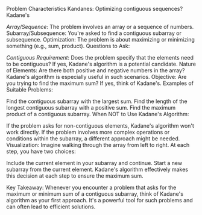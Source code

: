 Problem Characteristics Kandanes:
Optimizing contiguous sequences? Kadane's

*Array/Sequence*: The problem involves an array or a sequence of numbers.
Subarray/Subsequence: You're asked to find a contiguous subarray or subsequence.
Optimization: The problem is about maximizing or minimizing something (e.g., sum, product).
Questions to Ask:

*Contiguous Requirement*: Does the problem specify that the elements need to be contiguous? If yes, Kadane's algorithm is a potential candidate.
Nature of Elements: Are there both positive and negative numbers in the array? Kadane's algorithm is especially useful in such scenarios.
Objective: Are you trying to find the maximum sum? If yes, think of Kadane's.
Examples of Suitable Problems:

Find the contiguous subarray with the largest sum.
Find the length of the longest contiguous subarray with a positive sum.
Find the maximum product of a contiguous subarray.
When NOT to Use Kadane's Algorithm:

If the problem asks for non-contiguous elements, Kadane's algorithm won't work directly.
If the problem involves more complex operations or conditions within the subarray, a different approach might be needed.
Visualization:
Imagine walking through the array from left to right. At each step, you have two choices:

Include the current element in your subarray and continue.
Start a new subarray from the current element.
Kadane's algorithm effectively makes this decision at each step to ensure the maximum sum.

Key Takeaway:
Whenever you encounter a problem that asks for the maximum or minimum sum of a contiguous subarray, think of Kadane's algorithm as your first approach. It's a powerful tool for such problems and can often lead to efficient solutions.